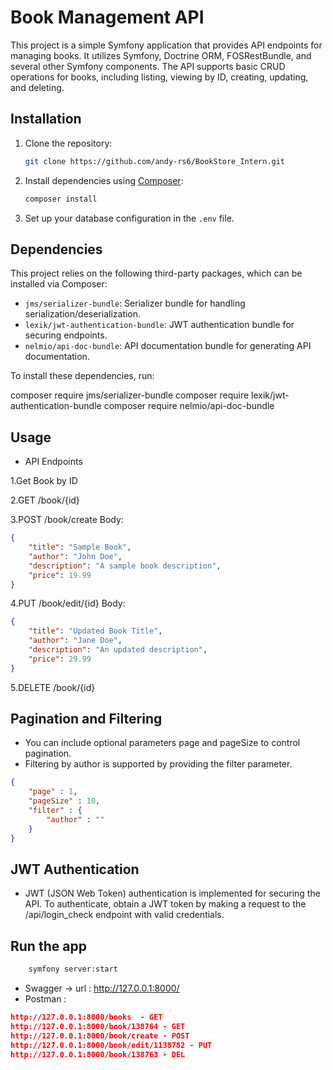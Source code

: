 # Book Management API

This project is a simple Symfony application that provides API endpoints for managing books. It utilizes Symfony, Doctrine ORM, FOSRestBundle, and several other Symfony components. The API supports basic CRUD operations for books, including listing, viewing by ID, creating, updating, and deleting.

## Installation

1. Clone the repository:

    ```bash
    git clone https://github.com/andy-rs6/BookStore_Intern.git
    ```

2. Install dependencies using [Composer](https://getcomposer.org/):

    ```bash
    composer install
    ```

3. Set up your database configuration in the `.env` file.

## Dependencies

This project relies on the following third-party packages, which can be installed via Composer:

- `jms/serializer-bundle`: Serializer bundle for handling serialization/deserialization.
- `lexik/jwt-authentication-bundle`: JWT authentication bundle for securing endpoints.
- `nelmio/api-doc-bundle`: API documentation bundle for generating API documentation.

To install these dependencies, run:

composer require jms/serializer-bundle
composer require lexik/jwt-authentication-bundle
composer require nelmio/api-doc-bundle


## Usage

- API Endpoints

1.Get Book by ID

2.GET /book/{id}

3.POST /book/create
Body:

```json
{
    "title": "Sample Book",
    "author": "John Doe",
    "description": "A sample book description",
    "price": 19.99
}
```

4.PUT /book/edit/{id}
Body:

```json
{
    "title": "Updated Book Title",
    "author": "Jane Doe",
    "description": "An updated description",
    "price": 29.99
}
```

5.DELETE /book/{id}

## Pagination and Filtering
- You can include optional parameters page and pageSize to control pagination.
- Filtering by author is supported by providing the filter parameter.
```json
{
    "page" : 1,
    "pageSize" : 10,
    "filter" : {
        "author" : ""
    }
}
```

  
## JWT Authentication
- JWT (JSON Web Token) authentication is implemented for securing the API. To authenticate, obtain a JWT token by making a request to the /api/login_check endpoint with valid credentials.

## Run the app  
```bash
    symfony server:start
```
- Swagger  -> url :  http://127.0.0.1:8000/
- Postman :
 ```json
http://127.0.0.1:8000/books  - GET
http://127.0.0.1:8000/book/138764 - GET
http://127.0.0.1:8000/book/create - POST
http://127.0.0.1:8000/book/edit/1138782 - PUT
http://127.0.0.1:8000/book/138763 - DEL
```
